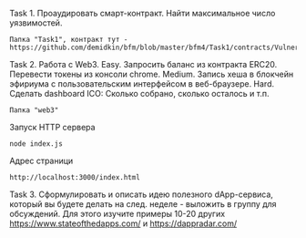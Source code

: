 Task 1. Проаудировать смарт-контракт. Найти максимальное число уязвимостей.

    Папка "Task1", контракт тут - https://github.com/demidkin/bfm/blob/master/bfm4/Task1/contracts/VulnerableOne.sol



Task 2. Работа с Web3. 
Easy. Запросить баланс из контракта ERC20. Перевести токены из консоли chrome.
Medium. Запись хеша в блокчейн эфириума с пользовательским интерфейсом в веб-браузере.
Hard. Сделать dashboard ICO: Сколько собрано, сколько осталось и т.п.

    Папка "web3"

Запуск HTTP сервера

    node index.js

Адрес страници

    http://localhost:3000/index.html



Task 3. Сформулировать и описать идею полезного dApp-сервиса, который вы будете делать на след. неделе - выложить в группу для обсуждений. Для этого изучите примеры 10-20 других https://www.stateofthedapps.com/  и https://dappradar.com/ 